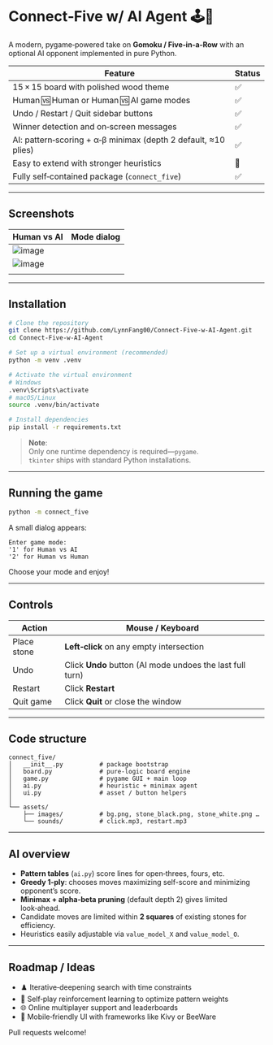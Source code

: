 # Connect‑Five w/ AI Agent 🕹️🤖

A modern, pygame‑powered take on **Gomoku / Five‑in‑a‑Row** with an optional AI opponent implemented in pure Python.

| Feature                                                            | Status |
| ------------------------------------------------------------------ | ------ |
| 15 × 15 board with polished wood theme                             | ✅     |
| Human 🆚 Human or Human 🆚 AI game modes                           | ✅     |
| Undo / Restart / Quit sidebar buttons                              | ✅     |
| Winner detection and on‑screen messages                            | ✅     |
| AI: pattern‑scoring + α‑β minimax (depth 2 default, ≈10 plies)     | ✅     |
| Easy to extend with stronger heuristics                            | 🚧     |
| Fully self‑contained package (`connect_five`)                      | ✅     |

---

## Screenshots

| Human vs AI                                    | Mode dialog                                 |
| ---------------------------------------------- | ------------------------------------------- |
|![image](https://github.com/user-attachments/assets/9a996f0a-da44-4d2f-8925-73b4b32a6fef)
 | ![image](https://github.com/user-attachments/assets/ad2029d6-2831-448a-9904-ed7474306f6f)
      |

---

## Installation

```bash
# Clone the repository
git clone https://github.com/LynnFang00/Connect-Five-w-AI-Agent.git
cd Connect-Five-w-AI-Agent

# Set up a virtual environment (recommended)
python -m venv .venv

# Activate the virtual environment
# Windows
.venv\Scripts\activate
# macOS/Linux
source .venv/bin/activate

# Install dependencies
pip install -r requirements.txt
```

> **Note**:  
> Only one runtime dependency is required—`pygame`.  
> `tkinter` ships with standard Python installations.

---

## Running the game

```bash
python -m connect_five
```

A small dialog appears:

```
Enter game mode:
'1' for Human vs AI
'2' for Human vs Human
```

Choose your mode and enjoy!

---

## Controls

| Action      | Mouse / Keyboard                           |
| ----------- | ------------------------------------------ |
| Place stone | **Left‑click** on any empty intersection   |
| Undo        | Click **Undo** button (AI mode undoes the last full turn) |
| Restart     | Click **Restart**                          |
| Quit game   | Click **Quit** or close the window         |

---

## Code structure

```
connect_five/
│   __init__.py          # package bootstrap
│   board.py             # pure‑logic board engine
│   game.py              # pygame GUI + main loop
│   ai.py                # heuristic + minimax agent
│   ui.py                # asset / button helpers
│
└── assets/
    ├── images/          # bg.png, stone_black.png, stone_white.png …
    └── sounds/          # click.mp3, restart.mp3
```

---

## AI overview

* **Pattern tables** (`ai.py`) score lines for open‑threes, fours, etc.
* **Greedy 1‑ply**: chooses moves maximizing self-score and minimizing opponent’s score.
* **Minimax + alpha‑beta pruning** (default depth 2) gives limited look‑ahead.
* Candidate moves are limited within **2 squares** of existing stones for efficiency.
* Heuristics easily adjustable via `value_model_X` and `value_model_O`.

---

## Roadmap / Ideas

- ♟️ Iterative‑deepening search with time constraints  
- 🧠 Self‑play reinforcement learning to optimize pattern weights  
- 🌐 Online multiplayer support and leaderboards  
- 📲 Mobile‑friendly UI with frameworks like Kivy or BeeWare  

Pull requests welcome!

